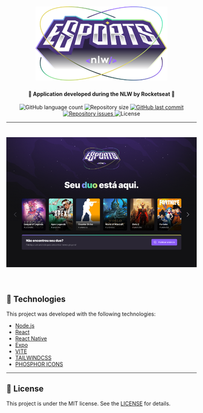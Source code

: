 <h1 align="center">
    <img alt="NLW-eSports" title="#NLW-eSports" src="readme/logo-nlw-esports.svg" width="350px" />
</h1>

<h4 align="center"> 
  🚀 Application developed during the NLW by Rocketseat 🚀
</h4>

<p align="center">
  <img alt="GitHub language count" src="https://img.shields.io/github/languages/count/EliasJuk/nlw-esports">	
  <img alt="Repository size" src="https://img.shields.io/github/repo-size/EliasJuk/nlw-esports">
	
  <a href="https://github.com/EliasJuk/nlw-esports/commits/master">
    <img alt="GitHub last commit" src="https://img.shields.io/github/last-commit/EliasJuk/nlw-esports">
  </a>
  
  <a href="https://github.com/EliasJuk/nlw-esports/issues">
    <img alt="Repository issues" src="https://img.shields.io/github/issues/EliasJuk/nlw-esports">
  </a>
  
  <img alt="License" src="https://img.shields.io/badge/license-MIT-brightgreen">
<p>

---

<h1 align="center">
    <img alt="landing-page" title="landing-page" src="readme/landing-page.png" width="650px" />
</h1>

<p>&nbsp;</p>

## :rocket: Technologies

This project was developed with the following technologies:

- [Node.js](https://nodejs.org/en/) 
- [React](https://reactjs.org)
- [React Native](https://facebook.github.io/react-native/)
- [Expo](https://expo.io/)
- [VITE](https://vitejs.dev/)
- [TAILWINDCSS](https://tailwindcss.com/)
- [PHOSPHOR ICONS](https://phosphoricons.com/)

---

## :memo: License

This project is under the MIT license. See the [LICENSE](LICENSE) for details.